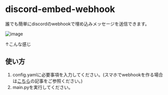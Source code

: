 # discord-embed-webhook
誰でも簡単にdiscordのwebhookで埋め込みメッセージを送信できます。


![image](https://i.imgur.com/RDGdYbI.png)

↑こんな感じ

## 使い方
1. config.yamlに必要事項を入力してください。(スマホでwebhookを作る場合は[こちら](https://note.com/nuyaki/n/nc2f167ca6c5f)の記事をご参照ください。)
2. main.pyを実行してください。
